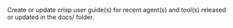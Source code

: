 Create or update crisp user guide(s) for recent agent(s) and tool(s) released or updated in the docs/ folder.